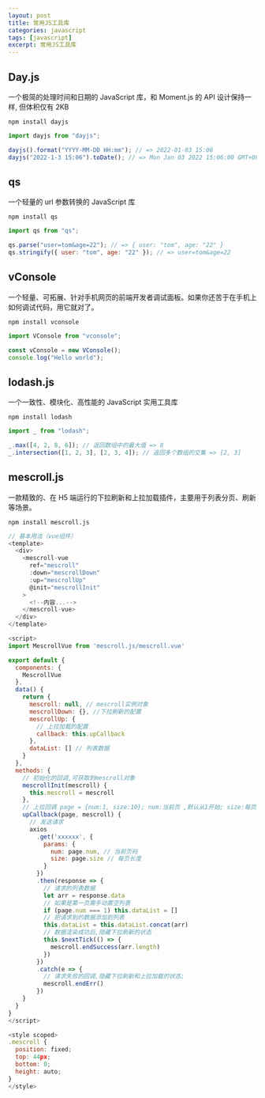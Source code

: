 ```yaml
---
layout: post
title: 常用JS工具库
categories: javascript
tags: [javascript]
excerpt: 常用JS工具库
---
```


## Day.js

一个极简的处理时间和日期的 JavaScript 库，和 Moment.js 的 API 设计保持一样, 但体积仅有 2KB

```shell
npm install dayjs
```

```js
import dayjs from "dayjs";

dayjs().format("YYYY-MM-DD HH:mm"); // => 2022-01-03 15:06
dayjs("2022-1-3 15:06").toDate(); // => Mon Jan 03 2022 15:06:00 GMT+0800 (中国标准时间)
```

## qs

一个轻量的 url 参数转换的 JavaScript 库

```shell
npm install qs
```

```js
import qs from "qs";

qs.parse("user=tom&age=22"); // => { user: "tom", age: "22" }
qs.stringify({ user: "tom", age: "22" }); // => user=tom&age=22
```

## vConsole

一个轻量、可拓展、针对手机网页的前端开发者调试面板。如果你还苦于在手机上如何调试代码，用它就对了。

```shell
npm install vconsole
```

```js
import VConsole from "vconsole";

const vConsole = new VConsole();
console.log("Hello world");
```

## lodash.js

一个一致性、模块化、高性能的 JavaScript 实用工具库

```shell
npm install lodash
```

```js
import _ from "lodash";

_.max([4, 2, 8, 6]); // 返回数组中的最大值 => 8
_.intersection([1, 2, 3], [2, 3, 4]); // 返回多个数组的交集 => [2, 3]
```

## mescroll.js

一款精致的、在 H5 端运行的下拉刷新和上拉加载插件，主要用于列表分页、刷新等场景。

```shell
npm install mescroll.js
```

```js
// 基本用法（vue组件）
<template>
  <div>
    <mescroll-vue
      ref="mescroll"
      :down="mescrollDown"
      :up="mescrollUp"
      @init="mescrollInit"
    >
      <!--内容...-->
    </mescroll-vue>
  </div>
</template>

<script>
import MescrollVue from 'mescroll.js/mescroll.vue'

export default {
  components: {
    MescrollVue
  },
  data() {
    return {
      mescroll: null, // mescroll实例对象
      mescrollDown: {}, //下拉刷新的配置
      mescrollUp: {
        // 上拉加载的配置
        callback: this.upCallback
      },
      dataList: [] // 列表数据
    }
  },
  methods: {
    // 初始化的回调,可获取到mescroll对象
    mescrollInit(mescroll) {
      this.mescroll = mescroll
    },
    // 上拉回调 page = {num:1, size:10}; num:当前页 ,默认从1开始; size:每页数据条数,默认10
    upCallback(page, mescroll) {
      // 发送请求
      axios
        .get('xxxxxx', {
          params: {
            num: page.num, // 当前页码
            size: page.size // 每页长度
          }
        })
        .then(response => {
          // 请求的列表数据
          let arr = response.data
          // 如果是第一页需手动置空列表
          if (page.num === 1) this.dataList = []
          // 把请求到的数据添加到列表
          this.dataList = this.dataList.concat(arr)
          // 数据渲染成功后,隐藏下拉刷新的状态
          this.$nextTick(() => {
            mescroll.endSuccess(arr.length)
          })
        })
        .catch(e => {
          // 请求失败的回调,隐藏下拉刷新和上拉加载的状态;
          mescroll.endErr()
        })
    }
  }
}
</script>

<style scoped>
.mescroll {
  position: fixed;
  top: 44px;
  bottom: 0;
  height: auto;
}
</style>
```
